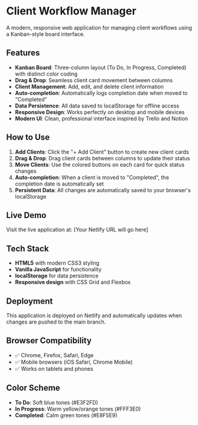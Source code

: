 # Client Workflow Manager

A modern, responsive web application for managing client workflows using a Kanban-style board interface.

## Features

- **Kanban Board**: Three-column layout (To Do, In Progress, Completed) with distinct color coding
- **Drag & Drop**: Seamless client card movement between columns
- **Client Management**: Add, edit, and delete client information
- **Auto-completion**: Automatically logs completion date when moved to "Completed"
- **Data Persistence**: All data saved to localStorage for offline access
- **Responsive Design**: Works perfectly on desktop and mobile devices
- **Modern UI**: Clean, professional interface inspired by Trello and Notion

## How to Use

1. **Add Clients**: Click the "+ Add Client" button to create new client cards
2. **Drag & Drop**: Drag client cards between columns to update their status
3. **Move Clients**: Use the colored buttons on each card for quick status changes
4. **Auto-completion**: When a client is moved to "Completed", the completion date is automatically set
5. **Persistent Data**: All changes are automatically saved to your browser's localStorage

## Live Demo

Visit the live application at: [Your Netlify URL will go here]

## Tech Stack

- **HTML5** with modern CSS3 styling
- **Vanilla JavaScript** for functionality
- **localStorage** for data persistence
- **Responsive design** with CSS Grid and Flexbox

## Deployment

This application is deployed on Netlify and automatically updates when changes are pushed to the main branch.

## Browser Compatibility

- ✅ Chrome, Firefox, Safari, Edge
- ✅ Mobile browsers (iOS Safari, Chrome Mobile)
- ✅ Works on tablets and phones

## Color Scheme

- **To Do**: Soft blue tones (#E3F2FD)
- **In Progress**: Warm yellow/orange tones (#FFF3E0)
- **Completed**: Calm green tones (#E8F5E9)